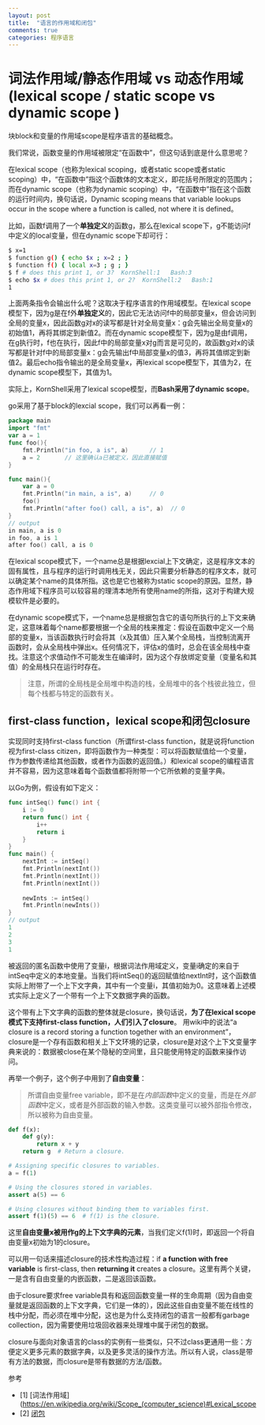 ```yaml
---
layout: post
title:  "语言的作用域和闭包"
comments: true
categories: 程序语言
---
```

# 词法作用域/静态作用域 vs 动态作用域(lexical scope / static scope vs dynamic scope )

块block和变量的作用域scope是程序语言的基础概念。

我们常说，函数变量的作用域被限定“在函数中”，但这句话到底是什么意思呢？

在lexical scope（也称为lexical scoping，或者static scope或者static scoping）中，“在函数中”指这个函数体的文本定义，即花括号所限定的范围内；而在dynamic scope（也称为dynamic scoping）中，“在函数中”指在这个函数的运行时间内，换句话说，Dynamic scoping means that variable lookups occur in the scope where a function is called, not where it is defined。

比如，函数f调用了一个**单独定义**的函数g，那么在lexical scope下，g不能访问f中定义的local变量，但在dynamic scope下却可行：
```sh
$ x=1
$ function g() { echo $x ; x=2 ; }
$ function f() { local x=3 ; g ; }
$ f # does this print 1, or 3?  KornShell:1   Bash:3
$ echo $x # does this print 1, or 2?  KornShell:2   Bash:1
1
```
上面两条指令会输出什么呢？这取决于程序语言的作用域模型。在lexical scope模型下，因为g是在f外**单独定义**的，因此它无法访问f中的局部变量x，但会访问到全局的变量x，因此函数g对x的读写都是针对全局变量x：g会先输出全局变量x的初始值1，再将其绑定到新值2。而在dynamic scope模型下，因为g是由f调用，在g执行时，f也在执行，因此f中的局部变量x对g而言是可见的，故函数g对x的读写都是针对f中的局部变量x：g会先输出f中局部变量x的值3，再将其值绑定到新值2。最后echo指令输出的是全局变量x，再lexical scope模型下，其值为2，在dynamic scope模型下，其值为1。

实际上，KornShell采用了lexical scope模型，而**Bash采用了dynamic scope**。

go采用了基于block的lexcial scope，我们可以再看一例：
```Go
package main
import "fmt"
var a = 1
func foo(){
    fmt.Println("in foo, a is", a)      // 1
    a = 2       // 这里确认a已被定义，因此直接赋值
}

func main(){
    var a = 0
    fmt.Println("in main, a is", a)     // 0
    foo()
    fmt.Println("after foo() call, a is", a)  // 0
}
// output
in main, a is 0
in foo, a is 1
after foo() call, a is 0
```

在lexical scope模式下，一个name总是根据lexcial上下文确定，这是程序文本的固有属性，且与程序的运行时调用栈无关，因此只需要分析静态的程序文本，就可以确定某个name的具体所指。这也是它也被称为static scope的原因。显然，静态作用域下程序员可以较容易的理清本地所有使用name的所指，这对于构建大规模软件是必要的。

在dynamic scope模式下，一个name总是根据包含它的语句所执行的上下文来确定，这意味着每个name都要根据一个全局的栈来推定：假设在函数中定义一个局部的变量x，当该函数执行时会将其（x及其值）压入某个全局栈，当控制流离开函数时，会从全局栈中弹出x。任何情况下，评估x的值时，总会在该全局栈中查找。注意这个求值动作不可能发生在编译时，因为这个存放绑定变量（变量名和其值）的全局栈只在运行时存在。
> 注意，所谓的全局栈是全局堆中构造的栈，全局堆中的各个栈彼此独立，但每个栈都与特定的函数有关。

## first-class function，lexical scope和闭包closure
实现同时支持first-class function（所谓first-class function，就是说将function视为first-class citizen，即将函数作为一种类型：可以将函数赋值给一个变量，作为参数传递给其他函数，或者作为函数的返回值。）和lexical scope的编程语言并不容易，因为这意味着每个函数值都将附带一个它所依赖的变量字典。

以Go为例，假设有如下定义：
```Go
func intSeq() func() int {
    i := 0
    return func() int {
        i++
        return i
    }
}
func main() {
    nextInt := intSeq()
    fmt.Println(nextInt())
    fmt.Println(nextInt())
    fmt.Println(nextInt())
    
    newInts := intSeq()
    fmt.Println(newInts())
}
// output
1
2
3
1
```
被返回的匿名函数中使用了变量i，根据词法作用域定义，变量i确定的来自于intSeq中定义的本地变量。当我们将intSeq()的返回赋值给nextInt时，这个函数值实际上附带了一个上下文字典，其中有一个变量i，其值初始为0。这意味着上述模式实际上定义了一个带有一个上下文数据字典的函数。

这个带有上下文字典的函数的整体就是closure，换句话说，**为了在lexical scope模式下支持first-class function，人们引入了closure**。 用wiki中的说法“a closure is a record storing a function together with an environment”，closure是一个存有函数和相关上下文环境的记录，closure是对这个上下文变量字典来说的：数据被close在某个隐秘的空间里，且只能使用特定的函数来操作访问。

再举一个例子，这个例子中用到了**自由变量**：
> 所谓自由变量free variable，即不是在*内部函数*中定义的变量，而是在*外部函数*中定义，或者是外部函数的输入参数。这类变量可以被外部指令修改，所以被称为自由变量。

```python
def f(x):
    def g(y):
        return x + y
    return g  # Return a closure.

# Assigning specific closures to variables.
a = f(1)

# Using the closures stored in variables.
assert a(5) == 6

# Using closures without binding them to variables first.
assert f(1)(5) == 6  # f(1) is the closure.
```

这里**自由变量x被用作g的上下文字典的元素**，当我们定义f(1)时，即返回一个将自由变量x初始为1的closure。

可以用一句话来描述closure的技术性构造过程：if **a function with free variable** is first-class, then **returning it** creates a closure。这里有两个关键，一是含有自由变量的内嵌函数，二是返回该函数。

由于closure要求free variable具有和返回函数变量一样的生命周期（因为自由变量就是返回函数的上下文字典，它们是一体的），因此这些自由变量不能在线性的栈中分配，而必须在堆中分配，这也是为什么支持闭包的语言一般都有garbage collection，因为需要使用垃圾回收器来处理堆中属于闭包的数据。

closure与面向对象语言的class的实例有一些类似，只不过class更通用一些：方便定义更多元素的数据字典，以及更多灵活的操作方法。所以有人说，class是带有方法的数据，而closure是带有数据的方法/函数。

参考
- [1] [词法作用域](https://en.wikipedia.org/wiki/Scope_(computer_science)#Lexical_scope
- [2] [闭包](https://en.wikipedia.org/wiki/Closure_(computer_programming))